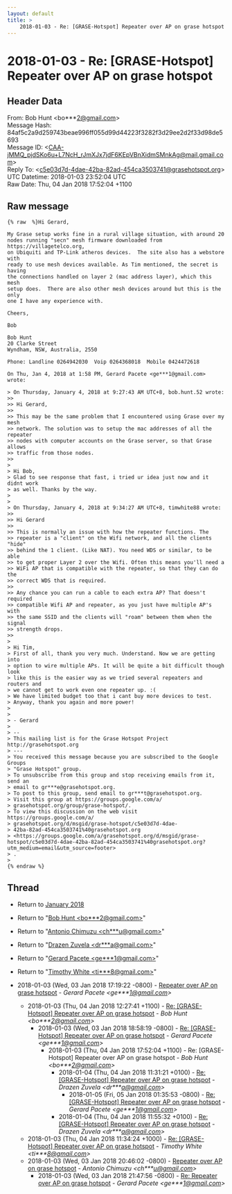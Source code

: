 ```yaml
---
layout: default
title: >
    2018-01-03 - Re: [GRASE-Hotspot] Repeater over AP on grase hotspot
---
```


# 2018-01-03 - Re: [GRASE-Hotspot] Repeater over AP on grase hotspot

## Header Data

From: Bob Hunt \<bo***2@gmail.com\><br>
Message Hash: 84af5c2a9d259743beae996ff055d99d44223f3282f3d29ee2d2f33d98de5693<br>
Message ID: \<CAA-jMMQ_pjdSKo6u+L7NcH_rJmXJx7jdF6KEpVBnXidmSMnkAg@mail.gmail.com\><br>
Reply To: \<c5e03d7d-4dae-42ba-82ad-454ca3503741@grasehotspot.org\><br>
UTC Datetime: 2018-01-03 23:52:04 UTC<br>
Raw Date: Thu, 04 Jan 2018 17:52:04 +1100<br>

## Raw message

```
{% raw  %}Hi Gerard,

My Grase setup works fine in a rural village situation, with around 20
nodes running "secn" mesh firmware downloaded from https://villagetelco.org,
on Ubiquiti and TP-Link atheros devices.  The site also has a webstore with
ready to use mesh devices available. As Tim mentioned, the secret is having
the connections handled on layer 2 (mac address layer), which this mesh
setup does.  There are also other mesh devices around but this is the only
one I have any experience with.

Cheers,

Bob

Bob Hunt
20 Clarke Street
Wyndham, NSW, Australia, 2550

Phone: Landline 0264942030  Voip 0264368018  Mobile 0424472618

On Thu, Jan 4, 2018 at 1:58 PM, Gerard Pacete <ge***1@gmail.com>
wrote:

> On Thursday, January 4, 2018 at 9:27:43 AM UTC+8, bob.hunt.52 wrote:
>>
>> Hi Gerard,
>>
>> This may be the same problem that I encountered using Grase over my mesh
>> network. The solution was to setup the mac addresses of all the repeater
>> nodes with computer accounts on the Grase server, so that Grase allows
>> traffic from those nodes.
>>
>
> Hi Bob,
> Glad to see response that fast, i tried ur idea just now and it didnt work
> as well. Thanks by the way.
>
>
> On Thursday, January 4, 2018 at 9:34:27 AM UTC+8, timwhite88 wrote:
>>
>> Hi Gerard
>>
>> This is normally an issue with how the repeater functions. The
>> repeater is a "client" on the Wifi network, and all the clients "hide"
>> behind the 1 client. (Like NAT). You need WDS or similar, to be able
>> to get proper Layer 2 over the Wifi. Often this means you'll need a
>> WiFi AP that is compatible with the repeater, so that they can do the
>> correct WDS that is required.
>>
>> Any chance you can run a cable to each extra AP? That doesn't required
>> compatible Wifi AP and repeater, as you just have multiple AP's with
>> the same SSID and the clients will "roam" between them when the signal
>> strength drops.
>>
>
> Hi Tim,
> First of all, thank you very much. Understand. Now we are getting into
> option to wire multiple APs. It will be quite a bit difficult though look
> like this is the easier way as we tried several repeaters and routers and
> we cannot get to work even one repeater up. :(
> We have limited budget too that i cant buy more devices to test.
> Anyway, thank you again and more power!
>
>
> - Gerard
>
> --
> This mailing list is for the Grase Hotspot Project http://grasehotspot.org
> ---
> You received this message because you are subscribed to the Google Groups
> "Grase Hotspot" group.
> To unsubscribe from this group and stop receiving emails from it, send an
> email to gr***e@grasehotspot.org.
> To post to this group, send email to gr***t@grasehotspot.org.
> Visit this group at https://groups.google.com/a/
> grasehotspot.org/group/grase-hotspot/.
> To view this discussion on the web visit https://groups.google.com/a/
> grasehotspot.org/d/msgid/grase-hotspot/c5e03d7d-4dae-
> 42ba-82ad-454ca3503741%40grasehotspot.org
> <https://groups.google.com/a/grasehotspot.org/d/msgid/grase-hotspot/c5e03d7d-4dae-42ba-82ad-454ca3503741%40grasehotspot.org?utm_medium=email&utm_source=footer>
> .
>
{% endraw %}
```

## Thread

+ Return to [January 2018](/archive/2018/01)

+ Return to "[Bob Hunt <bo***2<span>@</span>gmail.com>](/authors/bo___2_at_gmail_com)"
+ Return to "[Antonio Chimuzu <ch***u<span>@</span>gmail.com>](/authors/ch___u_at_gmail_com)"
+ Return to "[Drazen Zuvela <dr***a<span>@</span>gmail.com>](/authors/dr___a_at_gmail_com)"
+ Return to "[Gerard Pacete <ge***1<span>@</span>gmail.com>](/authors/ge___1_at_gmail_com)"
+ Return to "[Timothy White <ti***8<span>@</span>gmail.com>](/authors/ti___8_at_gmail_com)"

+ 2018-01-03 (Wed, 03 Jan 2018 17:19:22 -0800) - [Repeater over AP on grase hotspot](/archive/2018/01/9761d8d1c083ffa84b1b1bdc7dafba4d8f7e81c27cd9ef8248fe6af95246829b) - _Gerard Pacete \<ge***1@gmail.com\>_
  + 2018-01-03 (Thu, 04 Jan 2018 12:27:41 +1100) - [Re: [GRASE-Hotspot] Repeater over AP on grase hotspot](/archive/2018/01/b34c55ee00af2081821c7160780c3aa460f5b824ee9bf2d168eba6a0348dff0b) - _Bob Hunt \<bo***2@gmail.com\>_
    + 2018-01-03 (Wed, 03 Jan 2018 18:58:19 -0800) - [Re: [GRASE-Hotspot] Repeater over AP on grase hotspot](/archive/2018/01/312e92b26855b7bb996b96765fa88548247a4d66ce62740602b936041e199398) - _Gerard Pacete \<ge***1@gmail.com\>_
      + 2018-01-03 (Thu, 04 Jan 2018 17:52:04 +1100) - Re: [GRASE-Hotspot] Repeater over AP on grase hotspot - _Bob Hunt \<bo***2@gmail.com\>_
        + 2018-01-04 (Thu, 04 Jan 2018 11:31:21 +0100) - [Re: [GRASE-Hotspot] Repeater over AP on grase hotspot](/archive/2018/01/a3080dee259aadd40913016a78583f928409d9c89fd02b510de785cef3902ee6) - _Drazen Zuvela \<dr***a@gmail.com\>_
          + 2018-01-05 (Fri, 05 Jan 2018 01:35:53 -0800) - [Re: [GRASE-Hotspot] Repeater over AP on grase hotspot](/archive/2018/01/cbb22b2d97a8e02474f0f8fd403e3ea71cf637f12563650102f8507d6cfae7fa) - _Gerard Pacete \<ge***1@gmail.com\>_
        + 2018-01-04 (Thu, 04 Jan 2018 11:55:32 +0100) - [Re: [GRASE-Hotspot] Repeater over AP on grase hotspot](/archive/2018/01/dc322d3f6211782030e37d4b011a4d56348f41ba387021b9cb649e113b6705f7) - _Drazen Zuvela \<dr***a@gmail.com\>_
  + 2018-01-03 (Thu, 04 Jan 2018 11:34:24 +1000) - [Re: [GRASE-Hotspot] Repeater over AP on grase hotspot](/archive/2018/01/e70cfedf78b7ecb48a5fab2738a59ff9086f8c4026422634e286ce659e1e8309) - _Timothy White \<ti***8@gmail.com\>_
  + 2018-01-03 (Wed, 03 Jan 2018 20:46:02 -0800) - [Repeater over AP on grase hotspot](/archive/2018/01/76f48428208b035dd3fd531813bd50a462b9c1b821c6671090b59446e0cb28d0) - _Antonio Chimuzu \<ch***u@gmail.com\>_
    + 2018-01-03 (Wed, 03 Jan 2018 21:47:56 -0800) - [Re: Repeater over AP on grase hotspot](/archive/2018/01/dd6c8133d4ee3ee88cdc8fa8a5299d6727f35324341dc9d234e429f5f3759891) - _Gerard Pacete \<ge***1@gmail.com\>_


